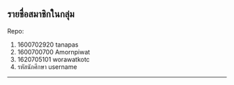 ## รายชื่อสมาชิกในกลุ่ม

Repo: <url>

1. 1600702920 tanapas
2. 1600700700 Amornpiwat
3. 1620705101 worawatkotc
4. รหัสนักศึกษา username

----------------------------